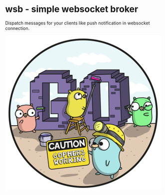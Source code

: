 # wsb - simple websocket broker
Dispatch messages for your clients like push notification in websocket connection.

<img src="https://raw.githubusercontent.com/ashleymcnamara/gophers/master/GO_BUILD.png" width="500">